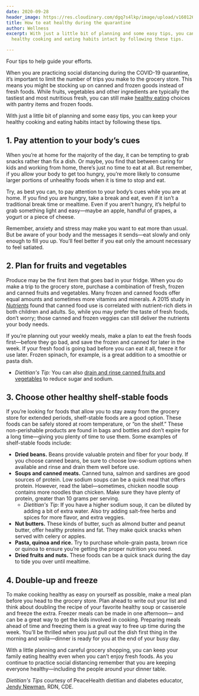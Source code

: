 ```yaml
---
date: 2020-09-28
header_image: https://res.cloudinary.com/dgq7s4lkp/image/upload/v1601262928/uploads_dev/the-5th-jkDLNDGougw-unsplash_d5rlal.jpg
title: How to eat healthy during the quarantine
author: Wellness
excerpt: With just a little bit of planning and some easy tips, you can keep your
  healthy cooking and eating habits intact by following these tips.

---
```

Four tips to help guide your efforts.

When you are practicing social distancing during the COVID-19 quarantine, it’s important to limit the number of trips you make to the grocery store. This means you might be stocking up on canned and frozen goods instead of fresh foods. While fruits, vegetables and other ingredients are typically the tastiest and most nutritious fresh, you can still make [healthy eating](https://www.peacehealth.org/healthy-you/categories/eating-right) choices with pantry items and frozen foods.

With just a little bit of planning and some easy tips, you can keep your healthy cooking and eating habits intact by following these tips.

## 1. Pay attention to your body’s cues

When you’re at home for the majority of the day, it can be tempting to grab snacks rather than fix a dish. Or maybe, you find that between caring for kids and working from home, there’s just no time to eat at all. But remember, if you allow your body to get too hungry, you’re more likely to consume larger portions of unhealthy foods when it is time to stop and eat.

Try, as best you can, to pay attention to your body’s cues while you are at home. If you find you are hungry, take a break and eat, even if it isn’t a traditional break time or mealtime. Even if you aren’t hungry, it’s helpful to grab something light and easy—maybe an apple, handful of grapes, a yogurt or a piece of cheese.

Remember, anxiety and stress may make you want to eat more than usual. But be aware of your body and the messages it sends—eat slowly and only enough to fill you up. You’ll feel better if you eat only the amount necessary to feel satiated.

## 2. Plan for fruits and vegetables

Produce may be the first item that goes bad in your fridge. When you do make a trip to the grocery store, purchase a combination of fresh, frozen and canned fruits and vegetables. Many frozen and canned foods offer equal amounts and sometimes more vitamins and minerals. A 2015 study in [_Nutrients_](https://www.ncbi.nlm.nih.gov/pmc/articles/PMC4517017/) found that canned food use is correlated with nutrient-rich diets in both children and adults. So, while you may prefer the taste of fresh foods, don’t worry; those canned and frozen veggies can still deliver the nutrients your body needs.

If you’re planning out your weekly meals, make a plan to eat the fresh foods first—before they go bad, and save the frozen and canned for later in the week. If your fresh food is going bad before you can eat it all, freeze it for use later. Frozen spinach, for example, is a great addition to a smoothie or pasta dish.

* _Dietitian's Tip:_ You can also [drain and rinse canned fruits and vegetables](https://www.ars.usda.gov/ARSUserFiles/80400525/Articles/EB11_DrainedVeg.pdf) to reduce sugar and sodium.

## 3. Choose other healthy shelf-stable foods

If you’re looking for foods that allow you to stay away from the grocery store for extended periods, shelf-stable foods are a good option. These foods can be safely stored at room temperature, or “on the shelf.” These non-perishable products are found in bags and bottles and don’t expire for a long time—giving you plenty of time to use them. Some examples of shelf-stable foods include:

* **Dried beans.** Beans provide valuable protein and fiber for your body. If you choose canned beans, be sure to choose low-sodium options when available and rinse and drain them well before use.
* **Soups and canned meats.** Canned tuna, salmon and sardines are good sources of protein. Low sodium soups can be a quick meal that offers protein. However, read the label—sometimes, chicken noodle soup contains more noodles than chicken. Make sure they have plenty of protein, greater than 10 grams per serving.
  * _Dietitian's Tip_: If you have a higher sodium soup, it can be diluted by adding a bit of extra water. Also try adding salt-free herbs and spices for more flavor, and extra veggies.
* **Nut butters.** These kinds of butter, such as almond butter and peanut butter, offer healthy proteins and fat. They make quick snacks when served with celery or apples.
* **Pasta, quinoa and rice.** Try to purchase whole-grain pasta, brown rice or quinoa to ensure you’re getting the proper nutrition you need.
* **Dried fruits and nuts.** These foods can be a quick snack during the day to tide you over until mealtime.

## 4. Double-up and freeze

To make cooking healthy as easy on yourself as possible, make a meal plan before you head to the grocery store. Plan ahead to write out your list and think about doubling the recipe of your favorite healthy soup or casserole and freeze the extra. Freezer meals can be made in one afternoon— and can be a great way to get the kids involved in cooking. Preparing meals ahead of time and freezing them is a great way to free up time during the week. You’ll be thrilled when you just pull out the dish first thing in the morning and voilá—dinner is ready for you at the end of your busy day.

With a little planning and careful grocery shopping, you can keep your family eating healthy even when you can’t enjoy fresh foods. As you continue to practice social distancing remember that you are keeping everyone healthy—including the people around your dinner table.

_Dietitian's Tips_ courtesy of PeaceHealth dietitian and diabetes educator, [Jendy Newman](https://www.peacehealth.org/findadoc/care-providers/5741/jennifer-newman-rd), RDN, CDE.